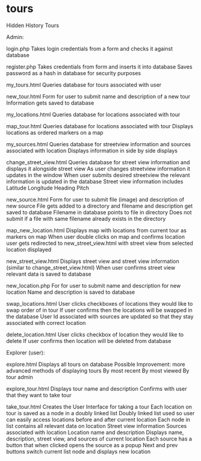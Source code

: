 # tours
Hidden History Tours

Admin:

login.php
  Takes login credentials from a form and checks it against database
  
register.php
  Takes credentials from form and inserts it into database
  Saves password as a hash in database for security purposes

my_tours.html
  Queries database for tours associated with user

new_tour.html
  Form for user to submit name and description of a new tour
  Information gets saved to database

my_locations.html
  Queries database for locations associated with tour

map_tour.html
  Queries database for locations associated with tour
  Displays locations as ordered markers on a map

my_sources.html
  Queries database for streetview information and sources associated with location
  Displays information in side by side displays

change_street_view.html
  Queries database for street view information and displays it alongside street view
  As user changes streetview information it updates in the window
  When user submits desired streetview the relevant information is updated in the database
  Street view information includes 
    Latitude
    Longitude
    Heading 
    Pitch

new_source.html
  Form for user to submit file (image) and description of new source
  File gets added to a directory and filename and description get saved to database
  Filename in database points to file in directory
  Does not submit if a file with same filename already exists in the directory

map_new_location.html
  Displays map with locations from current tour as markers on map
  When user double clicks on map and confirms location user gets redirected to new_street_view.html with street view from     selected location displayed

new_street_view.html
  Displays street view and street view information (similar to change_street_view.html)
  When user confirms street view relevant data is saved to database

new_location.php
  For for user to submit name and description for new location
  Name and description is saved to database

swap_locations.html
  User clicks checkboxes of locations they would like to swap order of in tour
  If user confirms then the locations will be swapped in the database
  User Id associated with sources are updated so that they stay associated with correct location

delete_location.html
  User clicks checkbox of location they would like to delete
  If user confirms then location will be deleted from database



Explorer (user):

explore.html
  Displays all tours on database
  Possible Improvement: more advanced methods of displaying tours
    By most recent 
    By most viewed
    By tour admin

explore_tour.html
  Displays tour name and description 
  Confirms with user that they want to take tour

take_tour.html
  Creates the User Interface for taking a tour
  Each location on tour is saved as a node in a doubly linked list
  Doubly linked list used so user can easily access locations before and after current location
  Each node in list contains all relevant data on location
    Street view information
    Sources associated with location
    Location name and description
  Displays name, description, street view, and sources of current location
  Each source has a button that when clicked opens the source as a popup
  Next and prev buttons switch current list node and displays new location
